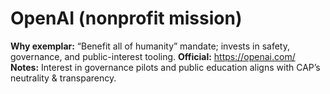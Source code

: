 # OpenAI (nonprofit mission)
**Why exemplar:** “Benefit all of humanity” mandate; invests in safety, governance, and public-interest tooling.
**Official:** https://openai.com/
**Notes:** Interest in governance pilots and public education aligns with CAP’s neutrality & transparency.
